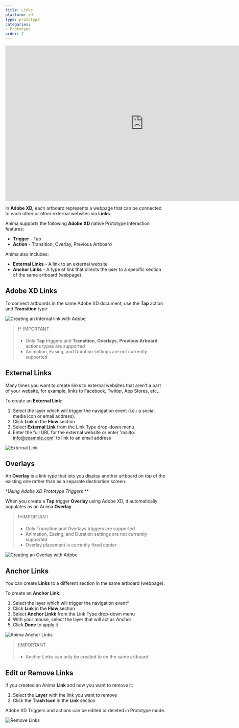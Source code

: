 ```yaml
---
title: Links
platform: xd
type: prototype
categories: 
- Prototype
order: 2
---
```

<iframe width="864" height="486" src="https://www.youtube.com/embed/q6qc-2US6lA" frameborder="0" allow="accelerometer; autoplay; encrypted-media; gyroscope; picture-in-picture" allowfullscreen></iframe>

In **Adobe XD,** each artboard represents a webpage that can be connected to each other or other external websites via **Links**.

Anima supports the following **Adobe XD** native Prototype Interaction features:

- **Trigger** - Tap
- **Action** - Transition, Overlay, Previous Artboard

Anima also includes:
- **External Links** - A link to an external website
- **Anchor Links** - A type of link that directs the user to a specific section of the same artboard (webpage).

## Adobe XD Links

To connect artboards in the same Adobe XD document, use the **Tap** action and **Transition** type:

![Creating an Internal link with Adobe](https://p46.f4.n0.cdn.getcloudapp.com/items/xQuWA42W/XD%20Links%402x.png?v=5bb8b7cdd5d48fff14fec0ab7c79dd71 "Creating an Internal link with Adobe Links")

>❗️* IMPORTANT
>- Only **Tap** triggers and **Transition**, **Overlays**, **Previous Arboard** actions types are supported
>- Animation, Easing, and Duration settings are not currently supported

## External Links

Many times you want to create links to external websites that aren't a part of your website, for example,  links to Facebook, Twitter, App Stores, etc..

To create an **External Link**:

1. Select the layer which will trigger the navigation event  (i.e.: a social media icon or email address).
2. Click **Link**  in the **Flow** section
3. Select **External Link** from the Link Type drop-down menu
4. Enter the full URL for the external website or enter 'mailto: info@example.com' to link to an email address

![External Link](https://p46.f4.n0.cdn.getcloudapp.com/items/04uPOGwd/External%20Link%402x.png?v=a9f198f1e5d2462dde0db64e6306cb4e "Creating an External link")

## Overlays
An **Overlay** is a link type that lets you display another artboard on top of the existing one rather than as a separate destination screen.  

**Using Adobe XD Prototype Triggers* **

When you create a **Tap** trigger **Overlay** using Adobe XD, it automatically populates as an Anima **Overlay**.

>❗️*IMPORTANT
>- Only Transition and Overlays triggers are supported
>- Animation, Easing, and Duration settings are not currently supported
>- Overlay placement is currently fixed center

![Creating an Overlay with Adobe](https://p46.f4.n0.cdn.getcloudapp.com/items/WnuGrene/Adobe%20Overlay%402x.png?v=1c40a79d359450c44fb655eea5d586ca "Creating an Overlay with Adobe")

## Anchor Links

You can create **Links** to a different section in the same artboard (webpage).

To create an **Anchor Link**:
1. Select the layer which will trigger the navigation event*
2. Click **Link**  in the **Flow** section
3. Select **Anchor Linkk** from the Link Type drop-down menu
4. With your mouse, select the layer that will act as Anchor
5. Click **Done** to apply it

![Anima Anchor Links](https://p46.f4.n0.cdn.getcloudapp.com/items/9ZuE02Eo/anchor-link-Gif-ps.gif?v=8dec6c392485e58c784b61328d7b9c82)

>❗️IMPORTANT
> - Anchor Links can only be created to on the same artboard.

## Edit or Remove Links

If you created an Anima **Link** and now you want to remove it:

1. Select the **Layer** with the link you want to remove
2. Click the **Trash Icon** in the **Link** section

Adobe XD Triggers and actions can be edited or deleted in Prototype mode.


![Remove Links](https://p46.f4.n0.cdn.getcloudapp.com/items/YEuALpY0/Remove%20Link%402x.png?v=67dd7efa77421dc5fba7f2e7c365dd16)
